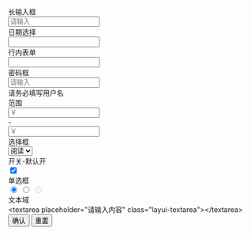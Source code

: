 <!-- 给容器追加 class="layui-form-pane"，即可显示为方框风格 -->
<form class="layui-form layui-form-pane" action="">
  <div class="layui-form-item">
    <label class="layui-form-label">长输入框</label>
    <div class="layui-input-block">
      <input type="text" name="title" autocomplete="off" placeholder="请输入" lay-verify="required" class="layui-input">
    </div>
  </div>
  <div class="layui-form-item">
    <div class="layui-inline">
      <label class="layui-form-label">日期选择</label>
      <div class="layui-input-block">
        <input type="text" name="date" id="date1" autocomplete="off" class="layui-input">
      </div>
    </div>
    <div class="layui-inline">
      <label class="layui-form-label">行内表单</label>
      <div class="layui-input-inline">
        <input type="text" name="number" autocomplete="off" class="layui-input">
      </div>
    </div>
  </div>
  <div class="layui-form-item">
    <label class="layui-form-label">密码框</label>
    <div class="layui-input-inline">
      <input type="password" name="password" placeholder="请输入" lay-verify="required" autocomplete="off" class="layui-input">
    </div>
    <div class="layui-form-mid layui-text-em">请务必填写用户名</div>
  </div>
  <div class="layui-form-item">
    <div class="layui-inline">
      <label class="layui-form-label">范围</label>
      <div class="layui-input-inline" style="width: 100px;">
        <input type="text" name="price_min" placeholder="￥" autocomplete="off" class="layui-input">
      </div>
      <div class="layui-form-mid">-</div>
      <div class="layui-input-inline" style="width: 100px;">
        <input type="text" name="price_max" placeholder="￥" autocomplete="off" class="layui-input">
      </div>
    </div>
  </div>
  <div class="layui-form-item">
    <label class="layui-form-label">选择框</label>
    <div class="layui-input-inline">
      <select name="interest" lay-filter="aihao">
        <option value=""></option>
        <option value="0">写作</option>
        <option value="1" selected>阅读</option>
        <option value="2">游戏</option>
        <option value="3">音乐</option>
        <option value="4">旅行</option>
      </select>
    </div>
  </div>
  <div class="layui-form-item" pane>
    <label class="layui-form-label">开关-默认开</label>
    <div class="layui-input-block">
      <input type="checkbox" checked name="open" lay-skin="switch" lay-filter="switchTest" title="开关">
    </div>
  </div>
  <div class="layui-form-item" pane>
    <label class="layui-form-label">单选框</label>
    <div class="layui-input-block">
      <input type="radio" name="sex" value="男" title="男" checked>
      <input type="radio" name="sex" value="女" title="女">
      <input type="radio" name="sex" value="禁" title="禁用" disabled>
    </div>
  </div>
  <div class="layui-form-item layui-form-text">
    <label class="layui-form-label">文本域</label>
    <div class="layui-input-block">
      &lt;textarea placeholder="请输入内容" class="layui-textarea"&gt;&lt;/textarea&gt;
    </div>
  </div>
  <div class="layui-form-item">
    <button class="layui-btn" lay-submit lay-filter="demo2">确认</button>
    <button type="reset" class="layui-btn layui-btn-primary">重置</button>
  </div>
</form>

<!-- import layui --> 
<script>
layui.use(['form'], function(){
  var form = layui.form;
  var layer = layui.layer;

  // 提交事件
  form.on('submit(demo2)', function(data){
    var field = data.field; // 获取表单字段值

    // 显示填写结果，仅作演示用
    layer.alert(JSON.stringify(field), {
      title: '当前填写的字段值'
    });

    // 此处可执行 Ajax 等操作
    // …

    return false; // 阻止默认 form 跳转
  });
});
</script>
